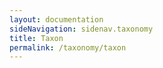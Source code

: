 ```yaml
---
layout: documentation
sideNavigation: sidenav.taxonomy
title: Taxon
permalink: /taxonomy/taxon
---
```


<!--react and gbif component-->
<script src="https://unpkg.com/react@16/umd/react.production.min.js"></script>
<script src="https://unpkg.com/react-dom@16/umd/react-dom.production.min.js"></script>

<script src="https://cdn.jsdelivr.net/gh/CatalogueOfLife/portal-components@{{site.col.version}}/umd/col-browser.min.js" ></script>

<div id="taxon"></div>
<div id="gbifTaxonLinks"></div>

<script>
'use strict';
const e = React.createElement;
class Taxon extends React.Component {

    render() {

      return e(
        ColBrowser.Taxon,
        { 
          catalogueKey: '{{site.col.catalogueKey}}',
          pathToTree: '/taxonomy/browse',
          pathToSearch: '/taxonomy/search',
          pathToTaxon: '/taxonomy/taxon/',
          pathToDataset: '/sourcedatasets/',
          pageTitleTemplate: 'Gelechiidae | __taxon__',
          citation: 'top'
        }
      );
    }
  }

const domContainer = document.querySelector('#taxon');
ReactDOM.render(e(Taxon), domContainer);
</script>

<script>
  const taxonUrl = `//api.gbif.org/v1/species?datasetKey={{site.col.gbifDatasetKey}}&sourceId=${ location.pathname.substr(location.pathname.lastIndexOf('/') + 1)}`;
  fetch(taxonUrl)
      .then(function (response) {
        return response.json();
      })
      .then(function (jsonResponse) {
        console.log(jsonResponse);
        if (jsonResponse.results[0] && jsonResponse.results[0].nubKey) {
          var el = document.getElementById('gbifTaxonLinks');
          var link = `../../data?taxonKey=${jsonResponse.results[0].nubKey}`;
          el.innerHTML = `<a class="button is-primary" href="${link}">{{site.data.translations.searchOccurrences.en}}</a>`;
        }
      })
      .catch(function(err) {

      });
</script>